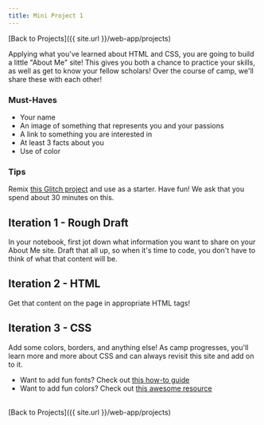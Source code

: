 ```yaml
---
title: Mini Project 1
---
```


[Back to Projects]({{ site.url }}/web-app/projects)

Applying what you've learned about HTML and CSS, you are going to build a little "About Me" site! This gives you both a chance to practice your skills, as well as get to know your fellow scholars! Over the course of camp, we'll share these with each other!

### Must-Haves

- Your name
- An image of something that represents you and your passions
- A link to something you are interested in
- At least 3 facts about you
- Use of color

### Tips

Remix [this Glitch project](https://glitch.com/edit/#!/mini-project-1-starter?path=README.md%3A1%3A0) and use as a starter. Have fun! We ask that you spend about 30 minutes on this.

## Iteration 1 - Rough Draft

In your notebook, first jot down what information you want to share on your About Me site. Draft that all up, so when it's time to code, you don't have to think of what that content will be.

## Iteration 2 - HTML

Get that content on the page in appropriate HTML tags!

## Iteration 3 - CSS

Add some colors, borders, and anything else! As camp progresses, you'll learn more and more about CSS and can always revisit this site and add on to it.

- Want to add fun fonts? Check out [this how-to guide](https://codepen.io/team/sparkbox/full/OMdwoJ)
- Want to add fun colors? Check out [this awesome resource](https://htmlcolorcodes.com/color-picker/)

<br>
[Back to Projects]({{ site.url }}/web-app/projects)
